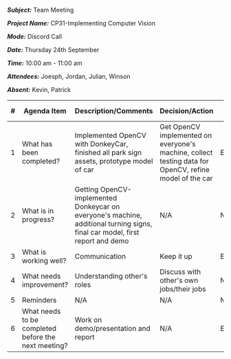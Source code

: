 ***Subject:*** Team Meeting

***Project Name:*** CP31-Implementing Computer Vision

***Mode:*** Discord Call

***Date:*** Thursday 24th September

***Time:*** 10:00 am - 11:00 am

***Attendees:*** Joesph, Jordan, Julian, Winson

***Absent:*** Kevin, Patrick


|#|Agenda Item |Description/Comments|Decision/Action|Who?|Items for escalation|
|-|-|-|-|-|-|
|1|What has been completed?|Implemented OpenCV with DonkeyCar, finished all park sign assets, prototype model of car|Get OpenCV implemented on everyone's machine, collect testing data for OpenCV, refine model of the car| Everyone|N/A|
|2|What is in progress?|Getting OpenCV-implemented Donkeycar on everyone's machine, additional turning signs, final car model, first report and demo|N/A|N/A|N/A|
|3|What is working well?|Communication|Keep it up|Everyone|N/A|
|4|What needs improvement? |Understanding other's roles|Discuss with other's own jobs/their jobs|N/A|N/A|
|5|Reminders|N/A|N/A|N/A|N/A|
|6|What needs to be completed before the next meeting?|Work on demo/presentation and report |N/A|Everyone|N/A|